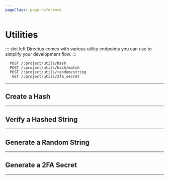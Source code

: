 ```yaml
---
pageClass: page-reference
---
```




# Utilities

<two-up>

::: slot left
Directus comes with various utility endpoints you can use to simplify your development flow.
:::

<info-box title="Endpoints" slot="right">

```endpoints
  POST /:project/utils/hash
  POST /:project/utils/hash/match
  POST /:project/utils/random/string
   GET /:project/utils/2fa_secret
```

</info-box>
</two-up>

---

## Create a Hash

<two-up>
<template slot="left">

Create a hash for a given string.

### Parameters

<def-list>

!!! include (params/project.md) !!!

</def-list>

### Attributes

<def-list>

#### string <def-type alert>required</def-type>
String you want to hash.

</def-list>

### Query

No query parameters available.

### Returns

Returns the hash for the string.

</template>

<template slot="right">
<div class="sticky">
<info-box title="Endpoint">

```endpoints
  POST /:project/utils/hash
```

</info-box>

<info-box title="Request">

```json
{
  "string": "Directus"
}
```

</info-box>

<info-box title="Response">

```json
{
  "data": {
    "hash": "$2y$10$yBKRgLWmGnrPxi4WXec/0eVkoJNZoNGufbmD38qSZMZnVtq47.tBi"
  }
}
```

</info-box>
</div>
</template>
</two-up>

---

## Verify a Hashed String

<two-up>
<template slot="left">

Check if a hash is valid for a given string.

### Parameters

<def-list>

!!! include (params/project.md) !!!

</def-list>

### Attributes

<def-list>

#### string <def-type alert>required</def-type>
String you want to hash.

#### hash <def-type alert>required</def-type>
The hash you want to verify.

</def-list>

### Query

No query parameters available.

### Returns

Returns a boolean called `valid`.

</template>

<template slot="right">
<div class="sticky">
<info-box title="Endpoint">

```endpoints
  POST /:project/utils/hash/match
```

</info-box>

<info-box title="Request">

```json
{
  "hash": "$2y$10$yBKRgLWmGnrPxi4WXec/0eVkoJNZoNGufbmD38qSZMZnVtq47.tBi",
  "string": "Directus"
}
```

</info-box>

<info-box title="Response">

```json
{
  "data": {
    "valid": true
  }
}
```

</info-box>
</div>
</template>
</two-up>

---

## Generate a Random String

<two-up>
<template slot="left">

Returns a random string of given length.

### Parameters

<def-list>

!!! include (params/project.md) !!!

</def-list>

### Attributes

<def-list>

#### length <def-type>optional</def-type>
How long the string should be. Defaults to 32.

</def-list>

### Query

No query parameters available.

### Returns

Returns a boolean called `valid`.

</template>

<template slot="right">
<div class="sticky">
<info-box title="Endpoint">

```endpoints
  POST /:project/utils/random/string
```

</info-box>

<info-box title="Request">

```json
{
  "length": 10
}
```

</info-box>

<info-box title="Response">

```json
{
  "data": {
    "random": "1>M3+4oh.S"
  }
}
```

</info-box>
</div>
</template>
</two-up>

---

## Generate a 2FA Secret

<two-up>
<template slot="left">

Returns a random string that can be used as a 2FA secret

### Parameters

<def-list>

!!! include (params/project.md) !!!

</def-list>

### Query

No query parameters available.

### Returns

Returns a boolean called `valid`.

</template>

<template slot="right">
<div class="sticky">
<info-box title="Endpoint">

```endpoints
   GET /:project/utils/2fa_secret
```

</info-box>

<info-box title="Response">

```json
{
  "data": {
    "2fa_secret": "NWLNVDRK7VKMG3VY"
  }
}
```

</info-box>
</div>
</template>
</two-up>

---
